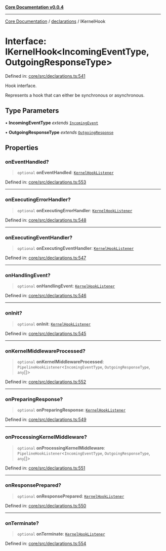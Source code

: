 [**Core Documentation v0.0.4**](../../README.md)

***

[Core Documentation](../../modules.md) / [declarations](../README.md) / IKernelHook

# Interface: IKernelHook\<IncomingEventType, OutgoingResponseType\>

Defined in: [core/src/declarations.ts:541](https://github.com/stonemjs/core/blob/2adc2da4c7e3b5a9f593c198ba7e8ad639651777/src/declarations.ts#L541)

Hook interface.

Represents a hook that can either be synchronous or asynchronous.

## Type Parameters

• **IncomingEventType** *extends* [`IncomingEvent`](../../events/IncomingEvent/classes/IncomingEvent.md)

• **OutgoingResponseType** *extends* [`OutgoingResponse`](../../events/OutgoingResponse/classes/OutgoingResponse.md)

## Properties

### onEventHandled?

> `optional` **onEventHandled**: [`KernelHookListener`](../type-aliases/KernelHookListener.md)

Defined in: [core/src/declarations.ts:553](https://github.com/stonemjs/core/blob/2adc2da4c7e3b5a9f593c198ba7e8ad639651777/src/declarations.ts#L553)

***

### onExecutingErrorHandler?

> `optional` **onExecutingErrorHandler**: [`KernelHookListener`](../type-aliases/KernelHookListener.md)

Defined in: [core/src/declarations.ts:548](https://github.com/stonemjs/core/blob/2adc2da4c7e3b5a9f593c198ba7e8ad639651777/src/declarations.ts#L548)

***

### onExecutingEventHandler?

> `optional` **onExecutingEventHandler**: [`KernelHookListener`](../type-aliases/KernelHookListener.md)

Defined in: [core/src/declarations.ts:547](https://github.com/stonemjs/core/blob/2adc2da4c7e3b5a9f593c198ba7e8ad639651777/src/declarations.ts#L547)

***

### onHandlingEvent?

> `optional` **onHandlingEvent**: [`KernelHookListener`](../type-aliases/KernelHookListener.md)

Defined in: [core/src/declarations.ts:546](https://github.com/stonemjs/core/blob/2adc2da4c7e3b5a9f593c198ba7e8ad639651777/src/declarations.ts#L546)

***

### onInit?

> `optional` **onInit**: [`KernelHookListener`](../type-aliases/KernelHookListener.md)

Defined in: [core/src/declarations.ts:545](https://github.com/stonemjs/core/blob/2adc2da4c7e3b5a9f593c198ba7e8ad639651777/src/declarations.ts#L545)

***

### onKernelMiddlewareProcessed?

> `optional` **onKernelMiddlewareProcessed**: `PipelineHookListener`\<`IncomingEventType`, `OutgoingResponseType`, `any`[]\>

Defined in: [core/src/declarations.ts:552](https://github.com/stonemjs/core/blob/2adc2da4c7e3b5a9f593c198ba7e8ad639651777/src/declarations.ts#L552)

***

### onPreparingResponse?

> `optional` **onPreparingResponse**: [`KernelHookListener`](../type-aliases/KernelHookListener.md)

Defined in: [core/src/declarations.ts:549](https://github.com/stonemjs/core/blob/2adc2da4c7e3b5a9f593c198ba7e8ad639651777/src/declarations.ts#L549)

***

### onProcessingKernelMiddleware?

> `optional` **onProcessingKernelMiddleware**: `PipelineHookListener`\<`IncomingEventType`, `OutgoingResponseType`, `any`[]\>

Defined in: [core/src/declarations.ts:551](https://github.com/stonemjs/core/blob/2adc2da4c7e3b5a9f593c198ba7e8ad639651777/src/declarations.ts#L551)

***

### onResponsePrepared?

> `optional` **onResponsePrepared**: [`KernelHookListener`](../type-aliases/KernelHookListener.md)

Defined in: [core/src/declarations.ts:550](https://github.com/stonemjs/core/blob/2adc2da4c7e3b5a9f593c198ba7e8ad639651777/src/declarations.ts#L550)

***

### onTerminate?

> `optional` **onTerminate**: [`KernelHookListener`](../type-aliases/KernelHookListener.md)

Defined in: [core/src/declarations.ts:554](https://github.com/stonemjs/core/blob/2adc2da4c7e3b5a9f593c198ba7e8ad639651777/src/declarations.ts#L554)
